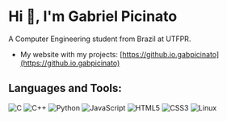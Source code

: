 # Hi 👋, I'm Gabriel Picinato

A Computer Engineering student from Brazil at UTFPR.

- My website with my projects: [https://github.io.gabpicinato](https://github.io.gabpicinato)

## Languages and Tools:
<p>
    <img src="https://img.shields.io/badge/-C-00599C?style=for-the-badge&logo=c" alt="C" />
    <img src="https://img.shields.io/badge/-C++-00599C?style=for-the-badge&logo=cplusplus" alt="C++" />
    <img src="https://img.shields.io/badge/-Python-FFD43B?style=for-the-badge&logo=python&logoColor=blue" alt="Python" />
    <img src="https://img.shields.io/badge/-JavaScript-black?style=for-the-badge&logo=javascript" alt="JavaScript" />
    <img src="https://img.shields.io/badge/-HTML5-E34F26?style=for-the-badge&logo=html5&logoColor=white" alt="HTML5" />
    <img src="https://img.shields.io/badge/-CSS3-1572B6?style=for-the-badge&logo=css3" alt="CSS3" />
    <img src="https://img.shields.io/badge/-Linux-FCC624?style=for-the-badge&logo=linux" alt="Linux" />
</p>
